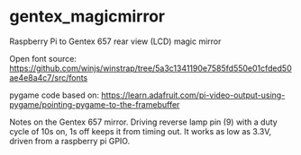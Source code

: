 # gentex_magicmirror
Raspberry Pi to Gentex 657 rear view (LCD) magic mirror 


Open font source:
https://github.com/winjs/winstrap/tree/5a3c1341190e7585fd550e01cfded50ae4e8a4c7/src/fonts 

pygame code based on:
https://learn.adafruit.com/pi-video-output-using-pygame/pointing-pygame-to-the-framebuffer 


Notes on the Gentex 657 mirror.
Driving reverse lamp pin (9) with a duty cycle of 10s on, 1s off keeps it from timing out. It works as low as 3.3V, driven from a raspberry pi GPIO. 
